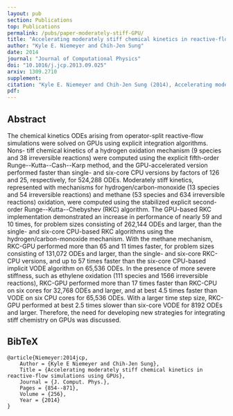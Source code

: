 ```yaml
---
layout: pub
section: Publications
top: Publications
permalink: /pubs/paper-moderately-stiff-GPU/
title: "Accelerating moderately stiff chemical kinetics in reactive-flow simulations using GPUs"
author: "Kyle E. Niemeyer and Chih-Jen Sung"
date: 2014
journal: "Journal of Computational Physics"
doi: "10.1016/j.jcp.2013.09.025"
arxiv: 1309.2710
supplement:
citation: "Kyle E. Niemeyer and Chih-Jen Sung (2014), Accelerating moderately stiff chemical kinetics in reactive-flow simulations using GPUs, *Journal of Computational Physics*, 256:854--871. doi:10.1016/j.jcp.2013.09.025"
pdf:
---
```


## Abstract

The chemical kinetics ODEs arising from operator-split reactive-flow simulations were solved on GPUs using explicit integration algorithms. Nons- tiff chemical kinetics of a hydrogen oxidation mechanism (9 species and 38 irreversible reactions) were computed using the explicit fifth-order Runge--Kutta--Cash--Karp method, and the GPU-accelerated version performed faster than single- and six-core CPU versions by factors of 126 and 25, respectively, for 524,288 ODEs. Moderately stiff kinetics, represented with mechanisms for hydrogen/carbon-monoxide (13 species and 54 irreversible reactions) and methane (53 species and 634 irreversible reactions) oxidation, were computed using the stabilized explicit second-order Runge--Kutta--Chebyshev (RKC) algorithm. The GPU-based RKC implementation demonstrated an increase in performance of nearly 59 and 10 times, for problem sizes consisting of 262,144 ODEs and larger, than the single- and six-core CPU-based RKC algorithms using the hydrogen/carbon-monoxide mechanism. With the methane mechanism, RKC-GPU performed more than 65 and 11 times faster, for problem sizes consisting of 131,072 ODEs and larger, than the single- and six-core RKC-CPU versions, and up to 57 times faster than the six-core CPU-based implicit VODE algorithm on 65,536 ODEs. In the presence of more severe stiffness, such as ethylene oxidation (111 species and 1566 irreversible reactions), RKC-GPU performed more than 17 times faster than RKC-CPU on six cores for 32,768 ODEs and larger, and at best 4.5 times faster than VODE on six CPU cores for 65,536 ODEs. With a larger time step size, RKC-GPU performed at best 2.5 times slower than six-core VODE for 8192 ODEs and larger. Therefore, the need for developing new strategies for integrating stiff chemistry on GPUs was discussed.

## BibTeX

    @article{Niemeyer:2014jcp,
        Author = {Kyle E Niemeyer and Chih-Jen Sung},
        Title = {Accelerating moderately stiff chemical kinetics in reactive-flow simulations using GPUs},
        Journal = {J. Comput. Phys.},
        Pages = {854--871},
        Volume = {256},
        Year = {2014}
    }
